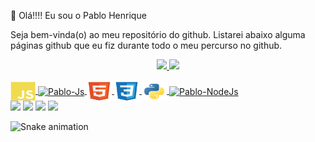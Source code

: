 👋 Olá!!!! Eu sou o Pablo Henrique

Seja bem-vinda(o) ao meu repositório do github. Listarei abaixo alguma páginas github que eu fiz durante todo o meu percurso no github.

<div align="center">
  <a href="https://github.com/Pabluu">
  <img height="180em" src="https://github-readme-stats.vercel.app/api?username=Pabluu&show_icons=true&theme=dark&include_all_commits=true&count_private=true"/>
  <img height="180em" src="https://github-readme-stats.vercel.app/api/top-langs/?username=Pabluu&layout=compact&langs_count=7&theme=dark"/>
</div>

<!-- icons -->
<div style="display: inline_block"><br>
  <img align="center" alt="Pablo-Js" height="30" width="40" src="https://raw.githubusercontent.com/devicons/devicon/master/icons/javascript/javascript-plain.svg">
  <img align="center" alt="Pablo-Js" height="40" width="40" src="https://cdn.jsdelivr.net/gh/devicons/devicon/icons/php/php-original.svg" />
  <img align="center" alt="Pablo-HTML" height="30" width="40" src="https://raw.githubusercontent.com/devicons/devicon/master/icons/html5/html5-original.svg">
  <img align="center" alt="Pablo-CSS" height="30" width="40" src="https://raw.githubusercontent.com/devicons/devicon/master/icons/css3/css3-original.svg">
  <img align="center" alt="Pablo-Python" height="30" width="40" src="https://raw.githubusercontent.com/devicons/devicon/master/icons/python/python-original.svg">
  <img align="center" alt="Pablo-NodeJs" height="30" width="40" src="https://cdn.jsdelivr.net/gh/devicons/devicon/icons/nodejs/nodejs-original.svg">
</div>

<!-- Redes Sociais -->
<div>
  <a href="https://www.linkedin.com/in/pablo-hsc" target="_blank"><img src="https://img.shields.io/badge/-LinkedIn-%230077B5?style=for-the-badge&logo=linkedin&logoColor=white" target="_blank"></a> 
  <a href = "mailto:pabloph0077@gmail.com"><img src="https://img.shields.io/badge/-Gmail-%23333?style=for-the-badge&logo=gmail&logoColor=white" target="_blank"></a>
 <a href="https://discord.com/users/729370896917069954" target="_blank"><img src="https://img.shields.io/badge/Discord-7289DA?style=for-the-badge&logo=discord&logoColor=white" target="_blank"></a> 
<a href="https://www.youtube.com/channel/UC7hMaULPfcllnNfl7dwDXQQ" target="_blank">
    <img src="https://img.shields.io/badge/YouTube-FF0000?style=for-the-badge&logo=youtube&logoColor=white" target="_blank">
</a>

![Snake animation](https://github.com/Pabluu/Pabluu/blob/output/github-contribution-grid-snake.svg)

</div>
